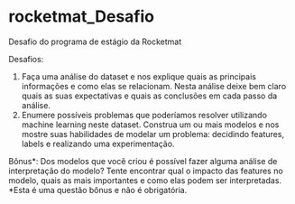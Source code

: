 # rocketmat_Desafio

Desafio do programa de estágio da Rocketmat

Desafios:
1. Faça uma análise do dataset e nos explique quais as principais informações e como
elas se relacionam. Nesta análise deixe bem claro quais as suas expectativas e
quais as conclusões em cada passo da análise.
2. Enumere possíveis problemas que poderíamos resolver utilizando machine learning
neste dataset. Construa um ou mais modelos e nos mostre suas habilidades de
modelar um problema: decidindo features, labels e realizando uma experimentação.

Bônus*:
Dos modelos que você criou é possível fazer alguma análise de interpretação do modelo?
Tente encontrar qual o impacto das features no modelo, quais as mais importantes e como
elas podem ser interpretadas.
*Esta é uma questão bônus e não é obrigatória.
